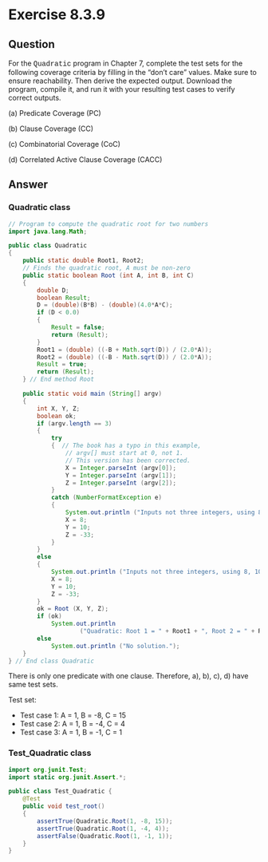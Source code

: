 # Exercise 8.3.9
## Question
For the <span style="font-family:Courier">Quadratic</span> program in Chapter 7, complete the test sets
for the following coverage criteria by filling in the “don’t care”
values. Make sure to ensure reachability. Then derive the expected
output. Download the program, compile it, and run it with your
resulting test cases to verify correct outputs.

(a) Predicate Coverage (PC)

(b) Clause Coverage (CC)

(c) Combinatorial Coverage (CoC)

(d) Correlated Active Clause Coverage (CACC)

## Answer
### Quadratic class
```Java
// Program to compute the quadratic root for two numbers
import java.lang.Math;

public class Quadratic
{
    public static double Root1, Root2;
    // Finds the quadratic root, A must be non-zero
    public static boolean Root (int A, int B, int C)
    {
        double D;
        boolean Result;
        D = (double)(B*B) - (double)(4.0*A*C);
        if (D < 0.0)
        {
            Result = false;
            return (Result);
        }
        Root1 = (double) ((-B + Math.sqrt(D)) / (2.0*A));
        Root2 = (double) ((-B - Math.sqrt(D)) / (2.0*A));
        Result = true;
        return (Result);
    } // End method Root

    public static void main (String[] argv)
    {
        int X, Y, Z;
        boolean ok;
        if (argv.length == 3)
        {
            try
            {  // The book has a typo in this example,
                // argv[] must start at 0, not 1.
                // This version has been corrected.
                X = Integer.parseInt (argv[0]);
                Y = Integer.parseInt (argv[1]);
                Z = Integer.parseInt (argv[2]);
            }
            catch (NumberFormatException e)
            {
                System.out.println ("Inputs not three integers, using 8, 10, -33.");
                X = 8;
                Y = 10;
                Z = -33;
            }
        }
        else
        {
            System.out.println ("Inputs not three integers, using 8, 10, -33.");
            X = 8;
            Y = 10;
            Z = -33;
        }
        ok = Root (X, Y, Z);
        if (ok)
            System.out.println
                    ("Quadratic: Root 1 = " + Root1 + ", Root 2 = " + Root2);
        else
            System.out.println ("No solution.");
    }
} // End class Quadratic
```

There is only one predicate with one clause.
Therefore, a), b), c), d) have same test sets.

Test set:
- Test case 1: A = 1, B = -8, C = 15
- Test case 2: A = 1, B = -4, C = 4
- Test case 3: A = 1, B = -1, C = 1

### Test_Quadratic class
```Java
import org.junit.Test;
import static org.junit.Assert.*;

public class Test_Quadratic {
    @Test
    public void test_root()
    {
        assertTrue(Quadratic.Root(1, -8, 15));
        assertTrue(Quadratic.Root(1, -4, 4));
        assertFalse(Quadratic.Root(1, -1, 1));
    }
}
```